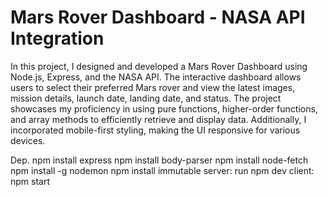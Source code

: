 # Mars Rover Dashboard - NASA API Integration
In this project, I designed and developed a Mars Rover Dashboard using Node.js, Express, and the NASA API. The interactive dashboard allows users to select their preferred Mars rover and view the latest images, mission details, launch date, landing date, and status. The project showcases my proficiency in using pure functions, higher-order functions, and array methods to efficiently retrieve and display data. Additionally, I incorporated mobile-first styling, making the UI responsive for various devices.

Dep.
npm install express
npm install body-parser
npm install node-fetch
npm install -g nodemon
npm install immutable
server: run npm dev
client: npm start